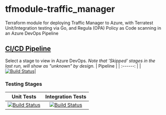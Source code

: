 # tfmodule-traffic_manager
Terraform module for deploying Traffic Manager to Azure, with Terratest Unit/Integration testing via Go, and Regula (OPA) Policy as Code scanning in an Azure DevOps Pipeline
## [CI/CD Pipeline](https://dev.azure.com/wesleytrust/Terraform/_build?definitionId=98)
Select a stage to view in Azure DevOps. *Note that 'Skipped' stages in the last run, will show as "unknown" by design.*
| Pipeline |
| :------: |
|[![Build Status](https://dev.azure.com/wesleytrust/Terraform/_apis/build/status/Modules/Deployments/ENV-P%3BREF-latest%3B%20tfmodule-traffic_manager?repoName=wesley-trust%2Ftfmodule-traffic_manager&branchName=main)](https://dev.azure.com/wesleytrust/Terraform/_build/latest?definitionId=98&repoName=wesley-trust%2Ftfmodule-traffic_manager&branchName=main)|
### Testing Stages
| Unit Tests | Integration Tests |
|  :-------: | :---------------: |
|[![Build Status](https://dev.azure.com/wesleytrust/Terraform/_apis/build/status/Modules/Deployments/ENV-P%3BREF-latest%3B%20tfmodule-traffic_manager?repoName=wesley-trust%2Ftfmodule-traffic_manager&branchName=main&stageName=Unit)](https://dev.azure.com/wesleytrust/Terraform/_build/latest?definitionId=98&repoName=wesley-trust%2Ftfmodule-traffic_manager&branchName=main)|[![Build Status](https://dev.azure.com/wesleytrust/Terraform/_apis/build/status/Modules/Deployments/ENV-P%3BREF-latest%3B%20tfmodule-traffic_manager?repoName=wesley-trust%2Ftfmodule-traffic_manager&branchName=main&stageName=Integration)](https://dev.azure.com/wesleytrust/Terraform/_build/latest?definitionId=98&repoName=wesley-trust%2Ftfmodule-traffic_manager&branchName=main)|